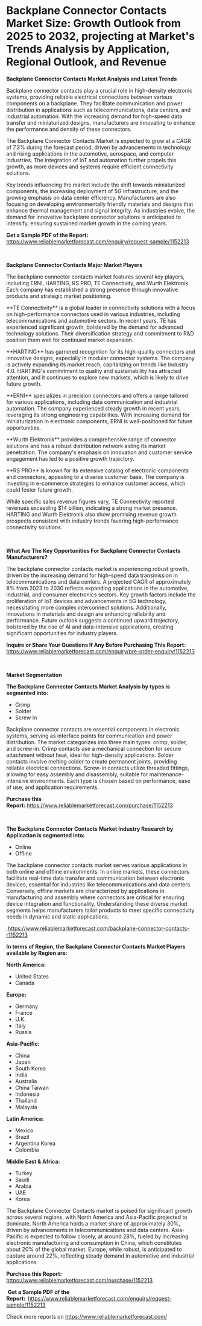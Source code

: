 <p><h1>Backplane Connector Contacts Market Size: Growth Outlook from 2025 to 2032, projecting at Market's Trends Analysis by Application, Regional Outlook, and Revenue</h1></p><p><strong>Backplane Connector Contacts Market Analysis and Latest Trends</strong></p>
<p><p>Backplane connector contacts play a crucial role in high-density electronic systems, providing reliable electrical connections between various components on a backplane. They facilitate communication and power distribution in applications such as telecommunications, data centers, and industrial automation. With the increasing demand for high-speed data transfer and miniaturized designs, manufacturers are innovating to enhance the performance and density of these connectors.</p><p>The Backplane Connector Contacts Market is expected to grow at a CAGR of 7.3% during the forecast period, driven by advancements in technology and rising applications in the automotive, aerospace, and computer industries. The integration of IoT and automation further propels this growth, as more devices and systems require efficient connectivity solutions. </p><p>Key trends influencing the market include the shift towards miniaturized components, the increasing deployment of 5G infrastructure, and the growing emphasis on data center efficiency. Manufacturers are also focusing on developing environmentally friendly materials and designs that enhance thermal management and signal integrity. As industries evolve, the demand for innovative backplane connector solutions is anticipated to intensify, ensuring sustained market growth in the coming years.</p></p>
<p><strong>Get a Sample PDF of the Report:&nbsp;</strong> <a href="https://www.reliablemarketforecast.com/enquiry/request-sample/1152213?utm_campaign=2307&utm_medium=2&utm_source=Github&utm_content=ia&utm_term=06042025&utm_id=backplane-connector-contacts">https://www.reliablemarketforecast.com/enquiry/request-sample/1152213</a></p>
<p>&nbsp;</p>
<p><strong>Backplane Connector Contacts Major Market Players</strong></p>
<p><p>The backplane connector contacts market features several key players, including ERNI, HARTING, RS PRO, TE Connectivity, and Wurth Elektronik. Each company has established a strong presence through innovative products and strategic market positioning.</p><p>**TE Connectivity** is a global leader in connectivity solutions with a focus on high-performance connectors used in various industries, including telecommunications and automotive sectors. In recent years, TE has experienced significant growth, bolstered by the demand for advanced technology solutions. Their diversification strategy and commitment to R&D position them well for continued market expansion.</p><p>**HARTING** has garnered recognition for its high-quality connectors and innovative designs, especially in modular connector systems. The company is actively expanding its market reach, capitalizing on trends like Industry 4.0. HARTING's commitment to quality and sustainability has attracted attention, and it continues to explore new markets, which is likely to drive future growth.</p><p>**ERNI** specializes in precision connectors and offers a range tailored for various applications, including data communication and industrial automation. The company experienced steady growth in recent years, leveraging its strong engineering capabilities. With increasing demand for miniaturization in electronic components, ERNI is well-positioned for future opportunities.</p><p>**Wurth Elektronik** provides a comprehensive range of connector solutions and has a robust distribution network aiding its market penetration. The company's emphasis on innovation and customer service engagement has led to a positive growth trajectory.</p><p>**RS PRO** is known for its extensive catalog of electronic components and connectors, appealing to a diverse customer base. The company is investing in e-commerce strategies to enhance customer access, which could foster future growth.</p><p>While specific sales revenue figures vary, TE Connectivity reported revenues exceeding $14 billion, indicating a strong market presence. HARTING and Wurth Elektronik also show promising revenue growth prospects consistent with industry trends favoring high-performance connectivity solutions.</p></p>
<p>&nbsp;</p>
<p><strong>What Are The Key Opportunities For Backplane Connector Contacts Manufacturers?</strong></p>
<p><p>The backplane connector contacts market is experiencing robust growth, driven by the increasing demand for high-speed data transmission in telecommunications and data centers. A projected CAGR of approximately 8% from 2023 to 2030 reflects expanding applications in the automotive, industrial, and consumer electronics sectors. Key growth factors include the proliferation of IoT devices and advancements in 5G technology, necessitating more complex interconnect solutions. Additionally, innovations in materials and design are enhancing reliability and performance. Future outlook suggests a continued upward trajectory, bolstered by the rise of AI and data-intensive applications, creating significant opportunities for industry players.</p></p>
<p><strong>Inquire or Share Your Questions If Any Before Purchasing This Report:</strong> <a href="https://www.reliablemarketforecast.com/enquiry/pre-order-enquiry/1152213?utm_campaign=2307&utm_medium=2&utm_source=Github&utm_content=ia&utm_term=06042025&utm_id=backplane-connector-contacts">https://www.reliablemarketforecast.com/enquiry/pre-order-enquiry/1152213</a></p>
<p>&nbsp;</p>
<p><strong>Market Segmentation</strong></p>
<p><strong>The Backplane Connector Contacts Market Analysis by types is segmented into:</strong></p>
<p><ul><li>Crimp</li><li>Solder</li><li>Screw In</li></ul></p>
<p><p>Backplane connector contacts are essential components in electronic systems, serving as interface points for communication and power distribution. The market categorizes into three main types: crimp, solder, and screw-in. Crimp contacts use a mechanical connection for secure attachment without heat, ideal for high-density applications. Solder contacts involve melting solder to create permanent joints, providing reliable electrical connections. Screw-in contacts utilize threaded fittings, allowing for easy assembly and disassembly, suitable for maintenance-intensive environments. Each type is chosen based on performance, ease of use, and application requirements.</p></p>
<p><strong>Purchase this Report:&nbsp;</strong><a href="https://www.reliablemarketforecast.com/purchase/1152213?utm_campaign=2307&utm_medium=2&utm_source=Github&utm_content=ia&utm_term=06042025&utm_id=backplane-connector-contacts">https://www.reliablemarketforecast.com/purchase/1152213</a></p>
<p>&nbsp;</p>
<p><strong>The Backplane Connector Contacts Market Industry Research by Application is segmented into:</strong></p>
<p><ul><li>Online</li><li>Offline</li></ul></p>
<p><p>The backplane connector contacts market serves various applications in both online and offline environments. In online markets, these connectors facilitate real-time data transfer and communication between electronic devices, essential for industries like telecommunications and data centers. Conversely, offline markets are characterized by applications in manufacturing and assembly where connectors are critical for ensuring device integration and functionality. Understanding these diverse market segments helps manufacturers tailor products to meet specific connectivity needs in dynamic and static applications.</p></p>
<p><a href="https://www.reliablemarketforecast.com/backplane-connector-contacts-r1152213?utm_campaign=2307&utm_medium=2&utm_source=Github&utm_content=ia&utm_term=06042025&utm_id=backplane-connector-contacts">&nbsp;https://www.reliablemarketforecast.com/backplane-connector-contacts-r1152213</a></p>
<p><strong>In terms of Region, the Backplane Connector Contacts Market Players available by Region are:</strong></p>
<p>
    <p> <strong> North America: </strong>
        <ul>
            <li>United States</li>
            <li>Canada</li>
        </ul>
        </p> 
    <p> <strong> Europe: </strong>
        <ul>
            <li>Germany</li>
            <li>France</li>
            <li>U.K.</li>
            <li>Italy</li>
            <li>Russia</li>
        </ul>
        </p> 
    <p> <strong> Asia-Pacific: </strong>
        <ul>
            <li>China</li>
            <li>Japan</li>
            <li>South Korea</li>
            <li>India</li>
            <li>Australia</li>
            <li>China Taiwan</li>
            <li>Indonesia</li>
            <li>Thailand</li>
            <li>Malaysia</li>
        </ul>
        </p> 
    <p> <strong> Latin America: </strong>
        <ul>
            <li>Mexico</li>
            <li>Brazil</li>
            <li>Argentina Korea</li>
            <li>Colombia</li>
        </ul>
        </p> 
    <p> <strong> Middle East & Africa: </strong>
        <ul>
            <li>Turkey</li>
            <li>Saudi</li>
            <li>Arabia</li>
            <li>UAE</li>
            <li>Korea</li>
        </ul>
    </p>
    </p>
<p><p>The Backplane Connector Contacts market is poised for significant growth across several regions, with North America and Asia-Pacific projected to dominate. North America holds a market share of approximately 30%, driven by advancements in telecommunications and data centers. Asia-Pacific is expected to follow closely, at around 28%, fueled by increasing electronic manufacturing and consumption in China, which constitutes about 20% of the global market. Europe, while robust, is anticipated to capture around 22%, reflecting steady demand in automotive and industrial applications.</p></p>
<p><strong>Purchase this Report: </strong><a href="https://www.reliablemarketforecast.com/purchase/1152213?utm_campaign=2307&utm_medium=2&utm_source=Github&utm_content=ia&utm_term=06042025&utm_id=backplane-connector-contacts">https://www.reliablemarketforecast.com/purchase/1152213</a></p>
<p>&nbsp;<strong>Get a Sample PDF of the Report:&nbsp;&nbsp;</strong><a href="https://www.reliablemarketforecast.com/enquiry/request-sample/1152213?utm_campaign=2307&utm_medium=2&utm_source=Github&utm_content=ia&utm_term=06042025&utm_id=backplane-connector-contacts">https://www.reliablemarketforecast.com/enquiry/request-sample/1152213</a></p>
<p><strong></strong></p>
<p>Check more reports on <a href="https://www.reliablemarketforecast.com/?utm_campaign=2307&utm_medium=2&utm_source=Github&utm_content=ia&utm_term=06042025&utm_id=backplane-connector-contacts">https://www.reliablemarketforecast.com/</a></p>